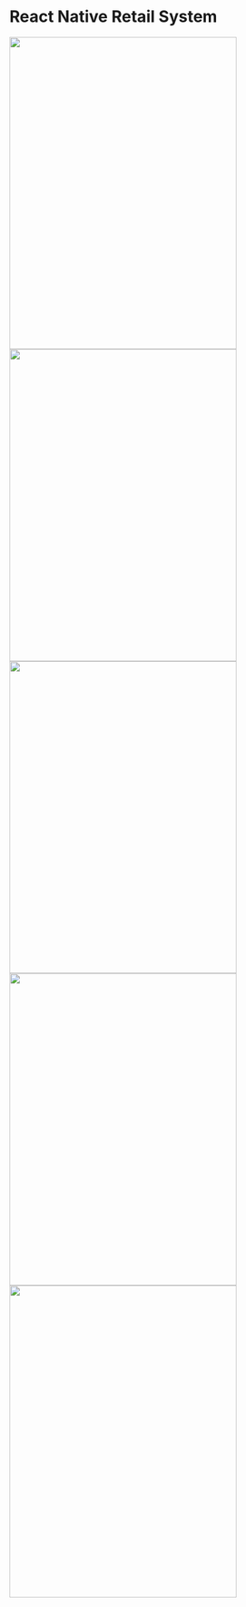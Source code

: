 # React Native Retail System

<img src="https://user-images.githubusercontent.com/55440860/213157434-fad7bf2e-070c-4f94-b5ea-223ea9b3d17d.png" width="400" height="550">

<img src="https://user-images.githubusercontent.com/55440860/213158224-8a613f64-ca76-4472-9685-8305ee67ae75.png" width="400" height="550">
 
<img src="https://user-images.githubusercontent.com/55440860/213158381-befe80b9-6e8f-4452-bc9d-af83dd863ea1.png" width="400" height="550">

<img src="https://user-images.githubusercontent.com/55440860/213158474-fb073d44-f9e7-49a3-9c06-0eb4e9d62c7f.png" width="400" height="550">

<img src="https://user-images.githubusercontent.com/55440860/213158533-d7c617ff-8ab3-41d4-9af9-2a9efb5b70aa.png" width="400" height="550">
